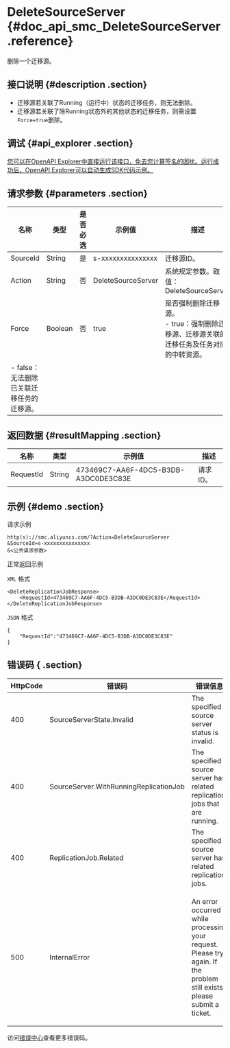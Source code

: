 # DeleteSourceServer {#doc_api_smc_DeleteSourceServer .reference}

删除一个迁移源。

## 接口说明 {#description .section}

-   迁移源若关联了Running（运行中）状态的迁移任务，则无法删除。
-   迁移源若关联了除Running状态外的其他状态的迁移任务，则需设置`Force=true`删除。

## 调试 {#api_explorer .section}

[您可以在OpenAPI Explorer中直接运行该接口，免去您计算签名的困扰。运行成功后，OpenAPI Explorer可以自动生成SDK代码示例。](https://api.aliyun.com/#product=smc&api=DeleteSourceServer&type=RPC&version=2019-06-01)

## 请求参数 {#parameters .section}

|名称|类型|是否必选|示例值|描述|
|--|--|----|---|--|
|SourceId|String|是|s-xxxxxxxxxxxxxxx|迁移源ID。<br/>|
|Action|String|否|DeleteSourceServer|系统规定参数。取值：DeleteSourceServer<br/>|
|Force|Boolean|否|true|是否强制删除迁移源。<br/>-   true：强制删除迁移源、迁移源关联的迁移任务及任务对应的中转资源。
-   false：无法删除已关联迁移任务的迁移源。<br/>|

## 返回数据 {#resultMapping .section}

|名称|类型|示例值|描述|
|--|--|---|--|
|RequestId|String|473469C7-AA6F-4DC5-B3DB-A3DC0DE3C83E|请求ID。<br/>|

## 示例 {#demo .section}

请求示例

``` {#request_demo}
http(s)://smc.aliyuncs.com/?Action=DeleteSourceServer
&SourceId=s-xxxxxxxxxxxxxxx
&<公共请求参数>
```

正常返回示例

`XML` 格式

``` {#xml_return_success_demo}
<DeleteReplicationJobResponse>
    <RequestId>473469C7-AA6F-4DC5-B3DB-A3DC0DE3C83E</RequestId>
</DeleteReplicationJobResponse>
```

`JSON` 格式

``` {#json_return_success_demo}
{
	"RequestId":"473469C7-AA6F-4DC5-B3DB-A3DC0DE3C83E"
}
```

## 错误码 { .section}

|HttpCode|错误码|错误信息|描述|
|--------|---|----|--|
|400|SourceServerState.Invalid|The specified source server status is invalid.|无效的迁移源状态|
|400|SourceServer.WithRunningReplicationJob|The specified source server has related replication jobs that are running.|迁移源关联正在运行的迁移任务|
|400|ReplicationJob.Related|The specified source server has related replication jobs.|存在关联的迁移任务|
|500|InternalError|An error occurred while processing your request. Please try again. If the problem still exists, please submit a ticket.|内部错误，请重试。如果多次尝试失败，请提交工单|

访问[错误中心](https://error-center.aliyun.com/status/product/smc)查看更多错误码。

